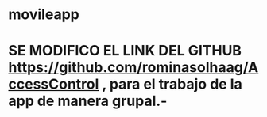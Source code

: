 # movileapp
# SE MODIFICO EL LINK DEL GITHUB https://github.com/rominasolhaag/AccessControl , para el trabajo de la app de manera grupal.-
